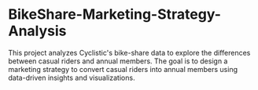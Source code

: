 # BikeShare-Marketing-Strategy-Analysis
This project analyzes Cyclistic's bike-share data to explore the differences between casual riders and annual members. The goal is to design a marketing strategy to convert casual riders into annual members using data-driven insights and visualizations.
